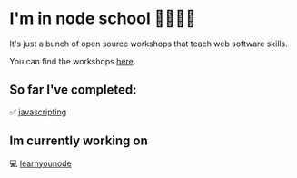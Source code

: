 # I'm in node school 🏫👨🏾‍💻

It's just a bunch of open source workshops that teach web software skills.

You can find the workshops [here](https://nodeschool.io/).

## So far I've completed:

✅ [javascripting](https://github.com/workshopper/javascripting)

## Im currently working on

💻 [learnyounode](https://github.com/workshopper/learnyounode)
